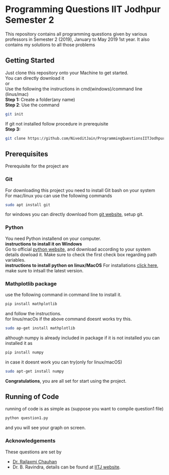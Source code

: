 # Programming Questions IIT Jodhpur Semester 2
This repository contains all programming questions given by various professors in Semester 2 (2019), January to May 2019 1st year. It also contains my solutions to all those problems
## Getting Started
Just clone this repository onto your Machine to get started.</br>
You can directly download it</br>
or</br> 
Use the following the instructions in cmd(windows)/command line (linus/mac)</br> 
**Step 1:** Create a folder(any name)</br>
**Step 2**: Use the command 
```sh
git init
```
If git not installed follow procedure in prerequisite</br>
**Step 3:**
```sh 
git clone https://github.com/NiveditJain/ProgrammingQuestionsIITJodhpur.git 
```
## Prerequisites
Prerequisite for the project are
### Git 
For downloading this project you need to install Git bash on your system</br>
For mac/linux you can use the following commands
```sh
sudo apt install git
```
for windows you can directly download from [git website](https://git-scm.com/downloads), setup git.
### Python
You need Python installend on your computer.</br>
**instructions to install it on Windows**</br>
Go to official [python website](https://www.python.org/), and download according to your system details dowload it. Make sure to check the first check box regarding path variables.</br>
**instructions to install python on linux/MacOS**
For installations [click here](http://ubuntuhandbook.org/index.php/2017/07/install-python-3-6-1-in-ubuntu-16-04-lts/), make sure to intsall the latest version.
### Mathplotlib package
use the following command in command line to install it.
```sh 
pip install mathplotlib
```
and follow the instructions.</br>
for linus/macOs if the above command doesnt works try this.
```sh
sudo ap-get install mathplotlib
```
although numpy is already included in package if it is not installed you can installed it as
```sh
pip install numpy
```
in case it doesnt work you can try(only for linux/macOS) 
```sh
sudo apt-get install numpy
```
**Congratulations**, you are all set for start using the project.
## Running of Code
running of code is as simple as (suppose you want to compile question1 file)
```sh
python question1.py
```
and you will see your graph on screen.
### Acknowledgements
These questions are set by
* [Dr. Rajlaxmi Chauhan](http://home.iitj.ac.in/~rajlaxmichouhan/)
* Dr. B. Ravindra, details can be found at [IITJ website](http://iitj.ac.in/department/index.php?dept=me&id=faculty_members).